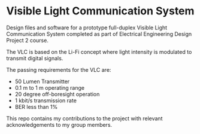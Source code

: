 # Visible Light Communication System

Design files and software for a prototype full-duplex Visible Light Communication System completed as part of Electrical Engineering Design Project 2 course.

The VLC is based on the Li-Fi concept where light intensity is modulated to transmit digital signals.

The passing requirements for the VLC are:

- 50 Lumen Transmitter
- 0.1 m to 1 m operating range
- 20 degree off-boresight operation
- 1 kbit/s transmission rate
- BER less than 1%

This repo contains my contributions to the project with relevant acknowledgements to my group members. 